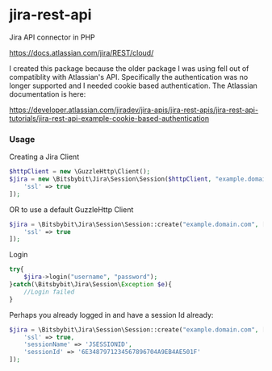 # jira-rest-api
Jira API connector in PHP

https://docs.atlassian.com/jira/REST/cloud/

I created this package because the older package I was using fell
out of compatiblity with Atlassian's API.  Specifically the authentication was 
no longer supported and I needed cookie based authentication.  The Atlassian
documentation is here:

https://developer.atlassian.com/jiradev/jira-apis/jira-rest-apis/jira-rest-api-tutorials/jira-rest-api-example-cookie-based-authentication

### Usage ###

Creating a Jira Client

```php
$httpClient = new \GuzzleHttp\Client();
$jira = new \Bitsbybit\Jira\Session\Session($httpClient, "example.domain.com", [
    'ssl' => true
]);
```
OR to use a default GuzzleHttp Client
```php
$jira = \Bitsbybit\Jira\Session\Session::create("example.domain.com", [
    'ssl' => true
]);
```

Login
```php
try{
    $jira->login("username", "password");
}catch(\Bitsbybit\Jira\Session\Exception $e){
    //Login failed 
}
```
Perhaps you already logged in and have a session Id already:
```php
$jira = \Bitsbybit\Jira\Session\Session::create("example.domain.com", [
    'ssl' => true,
    'sessionName' => 'JSESSIONID',
    'sessionId' => '6E3487971234567896704A9EB4AE501F'
]);
```